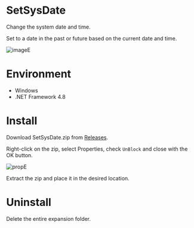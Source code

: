 # SetSysDate
Change the system date and time.

Set to a date in the past or future based on the current date and time.

![imageE](https://user-images.githubusercontent.com/99333667/158909974-8a589da0-077d-4332-9a7e-58dd35d00641.png)

# Environment

- Windows
- .NET Framework 4.8

# Install

Download SetSysDate.zip from [Releases](https://github.com/3xKEsGJQsmEQLAfuMv9QikF8i9y7Bf1D6NjguXg/SetSysDate/releases).

Right-click on the zip, select Properties, check `UnBlock` and close with the OK button.

![propE](https://user-images.githubusercontent.com/99333667/158933698-5b4d0273-eeb7-4431-9534-ae5d2cf6e5c3.png)

Extract the zip and place it in the desired location.

# Uninstall

Delete the entire expansion folder.
